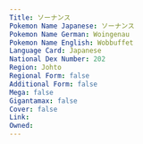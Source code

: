 ```yaml
---
﻿Title: ソーナンス
Pokemon Name Japanese: ソーナンス
Pokemon Name German: Woingenau
Pokemon Name English: Wobbuffet
Language Card: Japanese
National Dex Number: 202
Region: Johto
Regional Form: false
Additional Form: false
Mega: false
Gigantamax: false
Cover: false
Link: 
Owned: 
---
```

